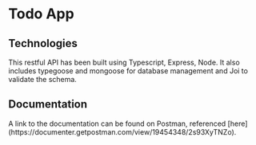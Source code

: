 <h1>Todo App</h1>

<h2>Technologies</h2>
This restful API has been built using Typescript, Express, Node. It also includes typegoose and mongoose for database management and Joi to validate the schema.
<h2>Documentation</h2>
A link to the documentation can be found on Postman, referenced [here](https://documenter.getpostman.com/view/19454348/2s93XyTNZo).